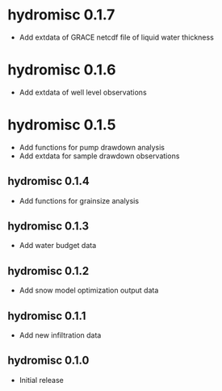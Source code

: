 <!-- NEWS.md is generated from NEWS.Rmd. Please edit that file -->

# hydromisc 0.1.7

- Add extdata of GRACE netcdf file of liquid water thickness

# hydromisc 0.1.6

- Add extdata of well level observations

# hydromisc 0.1.5

- Add functions for pump drawdown analysis
- Add extdata for sample drawdown observations

## hydromisc 0.1.4

- Add functions for grainsize analysis

## hydromisc 0.1.3

- Add water budget data

## hydromisc 0.1.2

- Add snow model optimization output data

## hydromisc 0.1.1

- Add new infiltration data

## hydromisc 0.1.0

- Initial release
